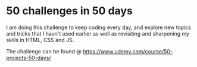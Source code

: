 # 50 challenges in 50 days

I am doing this challenge to keep coding every day, and explore new topics and tricks that I havn't used earlier as well as revisiting and sharpening my skills in HTML, CSS and JS.

The challenge can be found @ https://www.udemy.com/course/50-projects-50-days/
